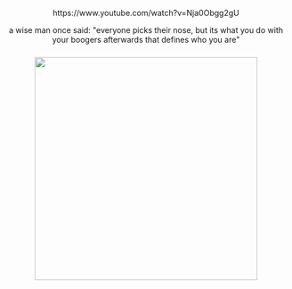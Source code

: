 <p align="center">https://www.youtube.com/watch?v=Nja0Obgg2gU</p>
<p align="center">a wise man once said: "everyone picks their nose, but its what you do with your boogers afterwards that defines who you are"</p>

###

<div align="center">
  <img height="400" src="https://cdn.discordapp.com/attachments/1040759899359039519/1336428112636022796/The_Simple_Plot_of_Metal_Gear_Solid.png?ex=67a3c52b&is=67a273ab&hm=acdb811de2885880c4d84892615eb2b6ee0995807db29ec35b92dae76c21ca54&"  />
</div>


